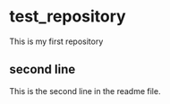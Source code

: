 # test_repository
This is my first repository <br>


##  second line
This is the second line in the readme file.
